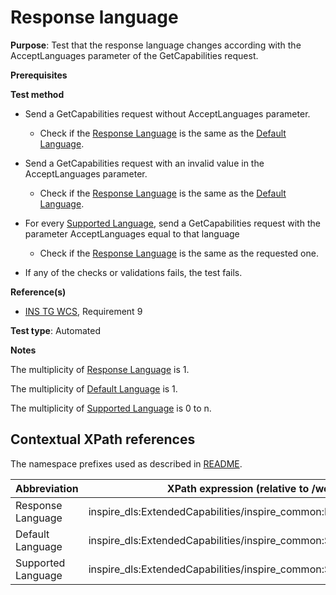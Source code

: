 # Response language

**Purpose**: Test that the response language changes according with the AcceptLanguages parameter of the GetCapabilities request.

**Prerequisites**

**Test method**

* Send a GetCapabilities request without AcceptLanguages parameter.

  * Check if the [Response Language](#responseLanguage) is the same as the [Default Language](#defaultLanguage).

* Send a GetCapabilities request with an invalid value in the AcceptLanguages parameter.

  * Check if the [Response Language](#responseLanguage) is the same as the [Default Language](#defaultLanguage).

* For every [Supported Language](#supportedLanguage), send a GetCapabilities request with the parameter AcceptLanguages equal to that language

  * Check if the [Response Language](#responseLanguage) is the same as the requested one.

* If any of the checks or validations fails, the test fails.

**Reference(s)**

* [INS TG WCS](https://inspire.ec.europa.eu/id/document/tg/download-wcs), Requirement 9

**Test type**: Automated

**Notes**

The multiplicity of [Response Language](#responseLanguage) is 1.

The multiplicity of [Default Language](#defaultLanguage) is 1.

The multiplicity of [Supported Language](#supportedLanguage) is 0 to n.

## Contextual XPath references

The namespace prefixes used as described in [README](http://inspire.ec.europa.eu/id/ats/download-wcs/1.0/wcs-core/README#namespaces).

| Abbreviation                                               |  XPath expression (relative to /wcs:Capabilities/ows:OperationsMetadata/ows:ExtendedCapabilities) |
| --------------------------------------------------- | -------------------------------------------------------------- |
| Response Language <a name="responseLanguage"></a> | inspire_dls:ExtendedCapabilities/inspire_common:ResponseLanguage/inspire_common:Language |
| Default Language <a name="defaultLanguage"></a> | inspire_dls:ExtendedCapabilities/inspire_common:SupportedLanguages/inspire_common:DefaultLanguage/inspire_common:Language |
| Supported Language <a name="supportedLanguage"></a> | inspire_dls:ExtendedCapabilities/inspire_common:SupportedLanguages/inspire_common:SupportedLanguage/inspire_common:Language |
